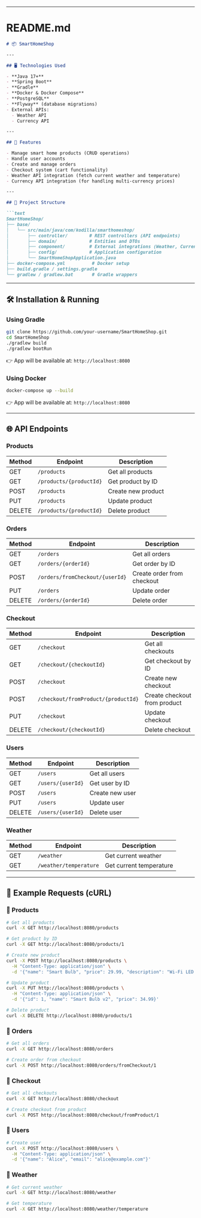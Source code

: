 

---

# README.md

````markdown
# 📦 SmartHomeShop

---

## 🖥️ Technologies Used

- **Java 17+**
- **Spring Boot**
- **Gradle**
- **Docker & Docker Compose**
- **PostgreSQL**
- **Flyway** (database migrations)
- External APIs:
  - Weather API
  - Currency API

---

## 🚀 Features

- Manage smart home products (CRUD operations)
- Handle user accounts
- Create and manage orders
- Checkout system (cart functionality)
- Weather API integration (fetch current weather and temperature)
- Currency API integration (for handling multi-currency prices)

---

## 📂 Project Structure

```text
SmartHomeShop/
├── base/
│   └── src/main/java/com/kodilla/smarthomeshop/
│       ├── controller/        # REST controllers (API endpoints)
│       ├── domain/            # Entities and DTOs
│       ├── component/         # External integrations (Weather, Currency)
│       ├── config/            # Application configuration
│       └── SmartHomeShopApplication.java
├── docker-compose.yml          # Docker setup
├── build.gradle / settings.gradle
└── gradlew / gradlew.bat       # Gradle wrappers
````

---

## 🛠️ Installation & Running

### Using Gradle

```bash
git clone https://github.com/your-username/SmartHomeShop.git
cd SmartHomeShop
./gradlew build
./gradlew bootRun
```

👉 App will be available at: `http://localhost:8080`

### Using Docker

```bash
docker-compose up --build
```

👉 App will be available at: `http://localhost:8080`

---

## 🌐 API Endpoints

### Products

| Method | Endpoint                | Description        |
| ------ | ----------------------- | ------------------ |
| GET    | `/products`             | Get all products   |
| GET    | `/products/{productId}` | Get product by ID  |
| POST   | `/products`             | Create new product |
| PUT    | `/products`             | Update product     |
| DELETE | `/products/{productId}` | Delete product     |

### Orders

| Method | Endpoint                        | Description                |
| ------ | ------------------------------- | -------------------------- |
| GET    | `/orders`                       | Get all orders             |
| GET    | `/orders/{orderId}`             | Get order by ID            |
| POST   | `/orders/fromCheckout/{userId}` | Create order from checkout |
| PUT    | `/orders`                       | Update order               |
| DELETE | `/orders/{orderId}`             | Delete order               |

### Checkout

| Method | Endpoint                            | Description                  |
| ------ | ----------------------------------- | ---------------------------- |
| GET    | `/checkout`                         | Get all checkouts            |
| GET    | `/checkout/{checkoutId}`            | Get checkout by ID           |
| POST   | `/checkout`                         | Create new checkout          |
| POST   | `/checkout/fromProduct/{productId}` | Create checkout from product |
| PUT    | `/checkout`                         | Update checkout              |
| DELETE | `/checkout/{checkoutId}`            | Delete checkout              |

### Users

| Method | Endpoint          | Description     |
| ------ | ----------------- | --------------- |
| GET    | `/users`          | Get all users   |
| GET    | `/users/{userId}` | Get user by ID  |
| POST   | `/users`          | Create new user |
| PUT    | `/users`          | Update user     |
| DELETE | `/users/{userId}` | Delete user     |

### Weather

| Method | Endpoint               | Description             |
| ------ | ---------------------- | ----------------------- |
| GET    | `/weather`             | Get current weather     |
| GET    | `/weather/temperature` | Get current temperature |

---

## 📌 Example Requests (cURL)

### 🔹 Products

```bash
# Get all products
curl -X GET http://localhost:8080/products

# Get product by ID
curl -X GET http://localhost:8080/products/1

# Create new product
curl -X POST http://localhost:8080/products \
  -H "Content-Type: application/json" \
  -d '{"name": "Smart Bulb", "price": 29.99, "description": "Wi-Fi LED bulb"}'

# Update product
curl -X PUT http://localhost:8080/products \
  -H "Content-Type: application/json" \
  -d '{"id": 1, "name": "Smart Bulb v2", "price": 34.99}'

# Delete product
curl -X DELETE http://localhost:8080/products/1
```

### 🔹 Orders

```bash
# Get all orders
curl -X GET http://localhost:8080/orders

# Create order from checkout
curl -X POST http://localhost:8080/orders/fromCheckout/1
```

### 🔹 Checkout

```bash
# Get all checkouts
curl -X GET http://localhost:8080/checkout

# Create checkout from product
curl -X POST http://localhost:8080/checkout/fromProduct/1
```

### 🔹 Users

```bash
# Create user
curl -X POST http://localhost:8080/users \
  -H "Content-Type: application/json" \
  -d '{"name": "Alice", "email": "alice@example.com"}'
```

### 🔹 Weather

```bash
# Get current weather
curl -X GET http://localhost:8080/weather

# Get temperature
curl -X GET http://localhost:8080/weather/temperature
```



```
